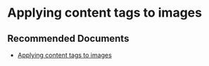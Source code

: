   <properties
	pageTitle="cognitive services - applying content tags to images"
	description="cognitive services - applying content tags to images"
	service="microsoft.PowerBIDedicated"
	resource="capacities"
	authors="pjfreitas"
	ms.author="pfreitas"	
	displayOrder="180"
	selfHelpType="generic"
	supportTopicIds="32633789"
	productPesIds="16334"
	cloudEnvironments="public, MoonCake, fairfax" 
	articleId="010ba130-c5cc-b595-00bb-8d34f7c24936"
	ownershipId="ASEP_ContentService_Placeholder"
/>

# Applying content tags to images

## **Recommended Documents**

* [Applying content tags to images](https://docs.microsoft.com/azure/cognitive-services/computer-vision/concept-tagging-images)
